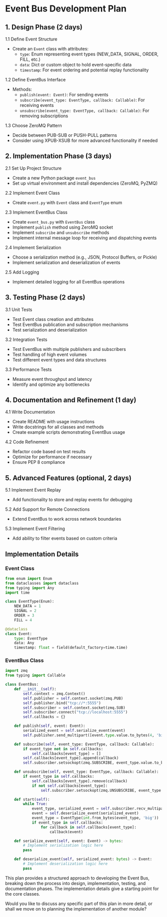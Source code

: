 # Event Bus Development Plan

## 1. Design Phase (2 days)

1.1 Define Event Structure
- Create an `Event` class with attributes:
  - `type`: Enum representing event types (NEW_DATA, SIGNAL, ORDER, FILL, etc.)
  - `data`: Dict or custom object to hold event-specific data
  - `timestamp`: For event ordering and potential replay functionality

1.2 Define EventBus Interface
- Methods:
  - `publish(event: Event)`: For sending events
  - `subscribe(event_type: EventType, callback: Callable)`: For receiving events
  - `unsubscribe(event_type: EventType, callback: Callable)`: For removing subscriptions

1.3 Choose ZeroMQ Pattern
- Decide between PUB-SUB or PUSH-PULL patterns
- Consider using XPUB-XSUB for more advanced functionality if needed

## 2. Implementation Phase (3 days)

2.1 Set Up Project Structure
- Create a new Python package `event_bus`
- Set up virtual environment and install dependencies (ZeroMQ, PyZMQ)

2.2 Implement Event Class
- Create `event.py` with `Event` class and `EventType` enum

2.3 Implement EventBus Class
- Create `event_bus.py` with `EventBus` class
- Implement `publish` method using ZeroMQ socket
- Implement `subscribe` and `unsubscribe` methods
- Implement internal message loop for receiving and dispatching events

2.4 Implement Serialization
- Choose a serialization method (e.g., JSON, Protocol Buffers, or Pickle)
- Implement serialization and deserialization of events

2.5 Add Logging
- Implement detailed logging for all EventBus operations

## 3. Testing Phase (2 days)

3.1 Unit Tests
- Test Event class creation and attributes
- Test EventBus publication and subscription mechanisms
- Test serialization and deserialization

3.2 Integration Tests
- Test EventBus with multiple publishers and subscribers
- Test handling of high event volumes
- Test different event types and data structures

3.3 Performance Tests
- Measure event throughput and latency
- Identify and optimize any bottlenecks

## 4. Documentation and Refinement (1 day)

4.1 Write Documentation
- Create README with usage instructions
- Write docstrings for all classes and methods
- Create example scripts demonstrating EventBus usage

4.2 Code Refinement
- Refactor code based on test results
- Optimize for performance if necessary
- Ensure PEP 8 compliance

## 5. Advanced Features (optional, 2 days)

5.1 Implement Event Replay
- Add functionality to store and replay events for debugging

5.2 Add Support for Remote Connections
- Extend EventBus to work across network boundaries

5.3 Implement Event Filtering
- Add ability to filter events based on custom criteria

## Implementation Details

### Event Class
```python
from enum import Enum
from dataclasses import dataclass
from typing import Any
import time

class EventType(Enum):
    NEW_DATA = 1
    SIGNAL = 2
    ORDER = 3
    FILL = 4

@dataclass
class Event:
    type: EventType
    data: Any
    timestamp: float = field(default_factory=time.time)
```

### EventBus Class
```python
import zmq
from typing import Callable

class EventBus:
    def __init__(self):
        self.context = zmq.Context()
        self.publisher = self.context.socket(zmq.PUB)
        self.publisher.bind("tcp://*:5555")
        self.subscriber = self.context.socket(zmq.SUB)
        self.subscriber.connect("tcp://localhost:5555")
        self.callbacks = {}

    def publish(self, event: Event):
        serialized_event = self.serialize_event(event)
        self.publisher.send_multipart([event.type.value.to_bytes(4, 'big'), serialized_event])

    def subscribe(self, event_type: EventType, callback: Callable):
        if event_type not in self.callbacks:
            self.callbacks[event_type] = []
        self.callbacks[event_type].append(callback)
        self.subscriber.setsockopt(zmq.SUBSCRIBE, event_type.value.to_bytes(4, 'big'))

    def unsubscribe(self, event_type: EventType, callback: Callable):
        if event_type in self.callbacks:
            self.callbacks[event_type].remove(callback)
            if not self.callbacks[event_type]:
                self.subscriber.setsockopt(zmq.UNSUBSCRIBE, event_type.value.to_bytes(4, 'big'))

    def start(self):
        while True:
            event_type, serialized_event = self.subscriber.recv_multipart()
            event = self.deserialize_event(serialized_event)
            event_type = EventType(int.from_bytes(event_type, 'big'))
            if event_type in self.callbacks:
                for callback in self.callbacks[event_type]:
                    callback(event)

    def serialize_event(self, event: Event) -> bytes:
        # Implement serialization logic here
        pass

    def deserialize_event(self, serialized_event: bytes) -> Event:
        # Implement deserialization logic here
        pass
```

This plan provides a structured approach to developing the Event Bus, breaking down the process into design, implementation, testing, and documentation phases. The implementation details give a starting point for the core classes.

Would you like to discuss any specific part of this plan in more detail, or shall we move on to planning the implementation of another module?